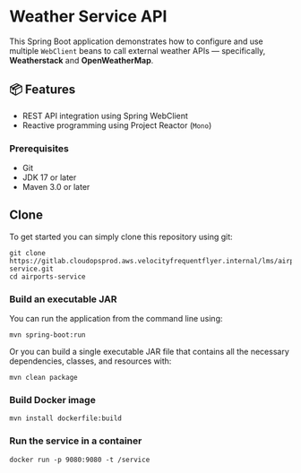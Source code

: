 # Weather Service API

This Spring Boot application demonstrates how to configure and use multiple `WebClient` beans to call external weather APIs — specifically, **Weatherstack** and **OpenWeatherMap**.

## 📦 Features

- REST API integration using Spring WebClient
- Reactive programming using Project Reactor (`Mono`)

### Prerequisites
* Git
* JDK 17 or later
* Maven 3.0 or later

## Clone
To get started you can simply clone this repository using git:
```
git clone https://gitlab.cloudopsprod.aws.velocityfrequentflyer.internal/lms/airports-service.git
cd airports-service
```

### Build an executable JAR
You can run the application from the command line using:
```
mvn spring-boot:run
```
Or you can build a single executable JAR file that contains all the necessary dependencies, classes, and resources with:
```
mvn clean package
```

### Build Docker image

```
mvn install dockerfile:build
```

### Run the service in a container
```
docker run -p 9080:9080 -t /service
```


